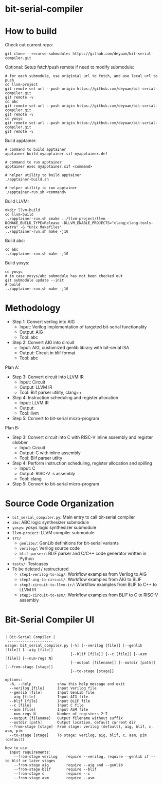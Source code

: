 # bit-serial-compiler

# How to build
Check out current repo:
```
git clone --recurse-submodules https://github.com/deyuan/bit-serial-compiler.git
```

Optional: Setup fetch/push remote if need to modify submodule:
```
# for each submodule, use originial url to fetch, and use local url to push
cd llvm-project
git remote set-url --push origin https://github.com/deyuan/bit-serial-compiler.git
git remote -v
cd abc
git remote set-url --push origin https://github.com/deyuan/bit-serial-compiler.git
git remote -v
cd yosys
git remote set-url --push origin https://github.com/deyuan/bit-serial-compiler.git
git remote -v
```

Build apptainer:
```
# command to build apptainer
apptainer build myapptainer.sif myapptainer.def

# command to run apptainer
apptainer exec myapptainer.sif <command>

# helper utility to build apptainer
./apptainer-build.sh

# helper utility to run apptainer
./apptainer-run.sh <command>
```

Build LLVM:
```
mkdir llvm-build
cd llvm-build
../apptainer-run.sh cmake ../llvm-project/llvm -DCMAKE_BUILD_TYPE=Release -DLLVM_ENABLE_PROJECTS="clang;clang-tools-extra" -G "Unix Makefiles"
../apptainer-run.sh make -j10
```

Build abc:
```
cd abc
../apptainer-run.sh make -j10
```

Build yosys:
```
cd yosys
# in case yosys/abc submodule has not been checked out
git submodule update --init
# build
../apptainer-run.sh make -j10
```

# Methodology
* Step 1: Convert verilog into AIG
  * Input: Verilog implementation of targeted bit-serial functionality
  * Output: AIG
  * Tool: abc
* Step 2: Convert AIG into circuit
  * Input: AIG, customized genlib library with bit-serial ISA
  * Output: Circuit in blif format
  * Tool: abc

Plan A:
* Step 3: Convert circuit into LLVM IR
  * Input: Circuit
  * Output: LLVM IR
  * Tool: Blif parser utility, clang++
* Step 4: Instruction scheduling and register allocation
  * Input: LLVM IR
  * Output:
  * Tool: llvm
* Step 5: Convert to bit-serial micro-program

Plan B:
* Step 3: Convert circuit into C with RISC-V inline assembly and register clobber
  * Input: Circuit
  * Output: C with inline assembly
  * Tool: Blif parser utilty
* Step 4: Perform instruction scheduling, register allocation and spilling
  * Input: C
  * Output: RISC-V .s assembly
  * Tool: clang
* Step 5: Convert to bit-serial micro-program

# Source Code Organization

* `bit_serial_compiler.py`: Main entry to call bit-serial compiler
* `abc`: ABC logic synthesizer submodule
* `yosys`: yosys logic synthesizer submodule
* `llvm-project`: LLVM compiler submodule
* `src/`
  * `genlibs/`: GenLib definitions for bit-serial variants
  * `verilog/`: Verilog source code
  * `blif-parser/`: BLIF parser and C/C++ code generator written in Python
* `tests/`: Testcases
* To be deleted / restructured
  * `step1-verilog-to-aig/`: Workflow examples from Verilog to AIG
  * `step2-aig-to-circuit/`: Workflow examples from AIG to BLIF
  * `step3-circuit-to-llvm-ir/`: Workflow examples from BLIF to C++ to LLVM IR
  * `step3-circuit-to-asm/`: Workflow examples from BLIF to C to RISC-V assembly

# Bit-Serial Compiler UI

```
 ---------------------
| Bit-Serial Compiler |
 ---------------------
usage: bit_serial_compiler.py [-h] [--verilog [file]] [--genlib [file]] [--aig [file]]
                              [--blif [file]] [--c [file]] [--asm [file]] [--num-regs N]
                              [--output [filename]] [--outdir [path]] [--from-stage [stage]]
                              [--to-stage [stage]]

options:
  -h, --help            show this help message and exit
  --verilog [file]      Input Verilog file
  --genlib [file]       Input GenLib file
  --aig [file]          Input AIG file
  --blif [file]         Input BLIF file
  --c [file]            Input C file
  --asm [file]          Input ASM file
  --num-regs N          Number of registers 2~7
  --output [filename]   Output filename without suffix
  --outdir [path]       Output location, default current dir
  --from-stage [stage]  From stage: verilog (default), aig, blif, c, asm, pim
  --to-stage [stage]    To stage: verilog, aig, blif, c, asm, pim (default)

how to use:
  Input requirements:
    --from-stage verilog    require --verilog, require --genlib if --to blif or later stages
    --from-stage aig        require --aig and --genlib
    --from-stage blif       require --blif
    --from-stage c          require --c
    --from-stage asm        require --asm
```

